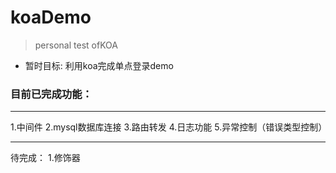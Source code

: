 # koaDemo
> personal test ofKOA
* 暂时目标: 利用koa完成单点登录demo

### 目前已完成功能：
***
1.中间件
2.mysql数据库连接
3.路由转发
4.日志功能
5.异常控制（错误类型控制）
***
待完成：
1.修饰器